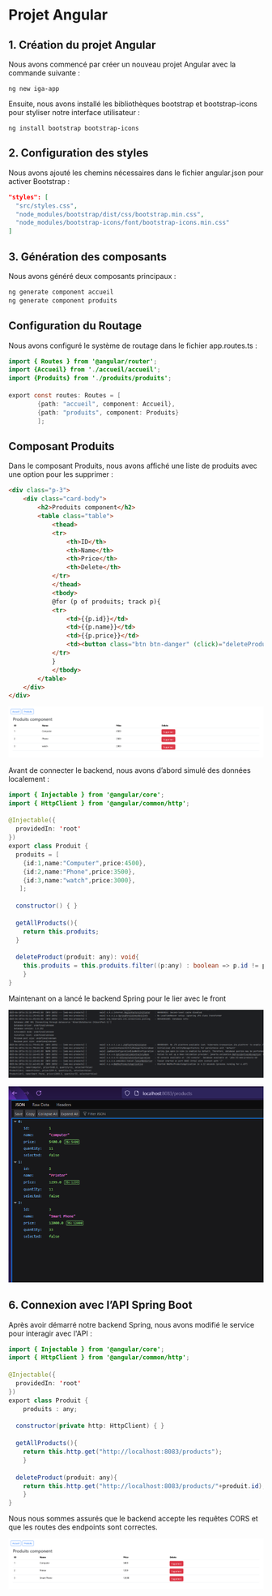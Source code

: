 # Projet Angular


## 1. Création du projet Angular


Nous avons commencé par créer un nouveau projet Angular avec la commande suivante :

```
ng new iga-app
```
Ensuite, nous avons installé les bibliothèques bootstrap et bootstrap-icons pour styliser notre interface utilisateur :

```
ng install bootstrap bootstrap-icons
```
## 2. Configuration des styles
Nous avons ajouté les chemins nécessaires dans le fichier angular.json pour activer Bootstrap :

```json
"styles": [
  "src/styles.css",
  "node_modules/bootstrap/dist/css/bootstrap.min.css",
  "node_modules/bootstrap-icons/font/bootstrap-icons.min.css"
]
```

## 3. Génération des composants
Nous avons généré deux composants principaux :
```cmd
ng generate component accueil
ng generate component produits
```

## Configuration du Routage
Nous avons configuré le système de routage dans le fichier app.routes.ts :

```java
import { Routes } from '@angular/router';
import {Accueil} from './accueil/accueil';
import {Produits} from './produits/produits';

export const routes: Routes = [
        {path: "accueil", component: Accueil},
        {path: "produits", component: Produits}
        ];

```
## Composant Produits
Dans le composant Produits, nous avons affiché une liste de produits avec une option pour les supprimer :

```html
<div class="p-3">
    <div class="card-body">
        <h2>Produits component</h2>
        <table class="table">
            <thead>
            <tr>
                <th>ID</th>
                <th>Name</th>
                <th>Price</th>
                <th>Delete</th>
            </tr>
            </thead>
            <tbody>
            @for (p of produits; track p){
            <tr>
                <td>{{p.id}}</td>
                <td>{{p.name}}</td>
                <td>{{p.price}}</td>
                <td><button class="btn btn-danger" (click)="deleteProduct(p)">Supprimer</button></td>
            </tr>
            }
            </tbody>
        </table>
    </div>
</div>

```

![img_1.png](images/img_1.png)

Avant de connecter le backend, nous avons d’abord simulé des données localement :
```java
import { Injectable } from '@angular/core';
import { HttpClient } from '@angular/common/http';

@Injectable({
  providedIn: 'root'
})
export class Produit {
  produits = [
    {id:1,name:"Computer",price:4500},
    {id:2,name:"Phone",price:3500},
    {id:3,name:"watch",price:3000},
   ];

  constructor() { }

  getAllProducts(){
    return this.produits;
  }

  deleteProduct(produit: any): void{
    this.produits = this.produits.filter((p:any) : boolean => p.id != produit.id);
    }
}
```

Maintenant on a lancé le backend Spring pour le lier avec le front

![img_2.png](images/img_2.png)

![img_3.png](images/img_3.png)

## 6. Connexion avec l’API Spring Boot
Après avoir démarré notre backend Spring, nous avons modifié le service pour interagir avec l'API :
```java
import { Injectable } from '@angular/core';
import { HttpClient } from '@angular/common/http';

@Injectable({
  providedIn: 'root'
})
export class Produit {
    produits : any;

  constructor(private http: HttpClient) { }

  getAllProducts(){
    return this.http.get("http://localhost:8083/products");
    }

  deleteProduct(produit: any){
    return this.http.get("http://localhost:8083/products/"+produit.id);
    }
}


```
Nous nous sommes assurés que le backend accepte les requêtes CORS et que les routes des endpoints sont correctes.

![img_4.png](images/img_4.png)